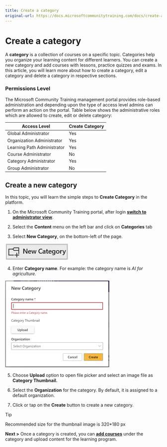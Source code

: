 ```yaml
---
title: Create a category
original-url: https://docs.microsoftcommunitytraining.com/docs/create-a-category
---
```


# Create a category

A **category** is a collection of courses on a specific topic. Categories help you organize your learning content for different learners. You can create a new category and add courses with lessons, practice quizzes and exams.
In this article, you will learn more about how to create a category, edit a category and delete a category in respective sections.

### Permissions Level
The Microsoft Community Training management portal provides role-based administration and depending upon the type of access level admins can perform an action on the portal. Table below shows the administrative roles which are allowed to create, edit or delete category:

| Access Level  | Create Category |
| --- | --- |
| Global Administrator | Yes |
| Organization Administrator | Yes |
| Learning Path Administrator | Yes |
| Course Administrator | No |
| Category Administrator | Yes |
| Group Administrator | No |

## Create a new category
In this topic, you will learn the simple steps to **Create Category** in the platform.

1.	On the Microsoft Community Training portal, after login [**switch to administrator view**](https://microsoftindia.document360.io/docs/configure-platform#step-2--switch-to-administrator-view-of-the-portal).

2.	Select the **Content** menu on the left bar and click on **Categories** tab

3.	Select **New Category**, on the bottom-left of the page.

  ![New category button](../../../media/New%20category%20button.png)

4.	Enter **Category name**. For example: the category name is *AI for agriculture.*

![image.png](../../../media/image%28385%29.png)

5.	Choose **Upload** option to open file picker and select an image file as **Category Thumbnail.**

6.	Select the **Organization** for the category. By default, it is assigned to a default organization.

7.	Click or tap on the **Create** button to create a new category.

> [!TIP]
> Recommended size for the thumbnail image is 320*180 px

**Next >** Once a category is created, you can [**add courses**](https://microsoftindia.document360.io/docs/create-a-course) under the category and upload content for the learning program.